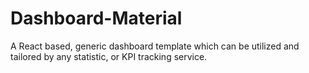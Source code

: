 # Dashboard-Material
A React based, generic dashboard template which can be utilized and tailored by any statistic, or KPI tracking service.
